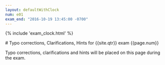 ```yaml
---
layout: defaultWithClock
num: e01
exam_end: "2016-10-19 13:45:00 -0700"
---
```


{% include 'exam_clock.html' %}

<div style="clear:both;" markdown="1">
# Typo corrections, Clarifications, Hints for {{site.qtr}} exam {{page.num}}
</div>

Typo corrections, clarifications and hints will be placed on this page during the exam.

